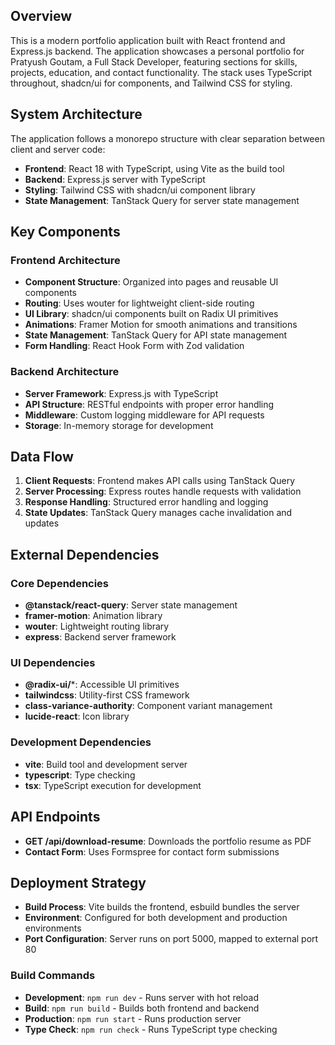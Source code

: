## Overview

This is a modern portfolio application built with React frontend and Express.js backend. The application showcases a personal portfolio for Pratyush Goutam, a Full Stack Developer, featuring sections for skills, projects, education, and contact functionality. The stack uses TypeScript throughout, shadcn/ui for components, and Tailwind CSS for styling.

## System Architecture

The application follows a monorepo structure with clear separation between client and server code:

- **Frontend**: React 18 with TypeScript, using Vite as the build tool
- **Backend**: Express.js server with TypeScript
- **Styling**: Tailwind CSS with shadcn/ui component library
- **State Management**: TanStack Query for server state management

## Key Components

### Frontend Architecture
- **Component Structure**: Organized into pages and reusable UI components
- **Routing**: Uses wouter for lightweight client-side routing
- **UI Library**: shadcn/ui components built on Radix UI primitives
- **Animations**: Framer Motion for smooth animations and transitions
- **State Management**: TanStack Query for API state management
- **Form Handling**: React Hook Form with Zod validation

### Backend Architecture
- **Server Framework**: Express.js with TypeScript
- **API Structure**: RESTful endpoints with proper error handling
- **Middleware**: Custom logging middleware for API requests
- **Storage**: In-memory storage for development

## Data Flow

1. **Client Requests**: Frontend makes API calls using TanStack Query
2. **Server Processing**: Express routes handle requests with validation
3. **Response Handling**: Structured error handling and logging
4. **State Updates**: TanStack Query manages cache invalidation and updates

## External Dependencies

### Core Dependencies
- **@tanstack/react-query**: Server state management
- **framer-motion**: Animation library
- **wouter**: Lightweight routing library
- **express**: Backend server framework

### UI Dependencies
- **@radix-ui/***: Accessible UI primitives
- **tailwindcss**: Utility-first CSS framework
- **class-variance-authority**: Component variant management
- **lucide-react**: Icon library

### Development Dependencies
- **vite**: Build tool and development server
- **typescript**: Type checking
- **tsx**: TypeScript execution for development

## API Endpoints

- **GET /api/download-resume**: Downloads the portfolio resume as PDF
- **Contact Form**: Uses Formspree for contact form submissions

## Deployment Strategy

- **Build Process**: Vite builds the frontend, esbuild bundles the server
- **Environment**: Configured for both development and production environments
- **Port Configuration**: Server runs on port 5000, mapped to external port 80

### Build Commands
- **Development**: `npm run dev` - Runs server with hot reload
- **Build**: `npm run build` - Builds both frontend and backend
- **Production**: `npm run start` - Runs production server
- **Type Check**: `npm run check` - Runs TypeScript type checking
